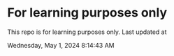 # For learning purposes only
This repo is for learning purposes only.
Last updated at

Wednesday, May 1, 2024 8:14:43 AM

